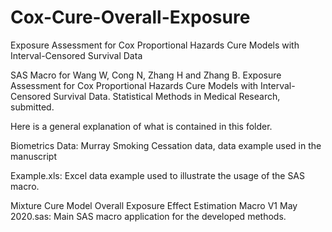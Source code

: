 # Cox-Cure-Overall-Exposure
Exposure Assessment for Cox Proportional Hazards Cure Models with Interval-Censored Survival Data

SAS Macro for Wang W, Cong N, Zhang H and Zhang B. Exposure Assessment for Cox Proportional Hazards Cure Models with Interval-Censored Survival Data. Statistical Methods in Medical Research, submitted.

Here is a general explanation of what is contained in this folder.

Biometrics Data: Murray Smoking Cessation data, data example used in the manuscript

Example.xls: Excel data example used to illustrate the usage of the SAS macro.

Mixture Cure Model Overall Exposure Effect Estimation Macro V1 May 2020.sas: Main SAS macro application for the developed methods.
